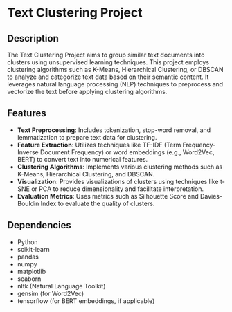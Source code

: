 # Text Clustering Project

## Description

The Text Clustering Project aims to group similar text documents into clusters using unsupervised learning techniques. This project employs clustering algorithms such as K-Means, Hierarchical Clustering, or DBSCAN to analyze and categorize text data based on their semantic content. It leverages natural language processing (NLP) techniques to preprocess and vectorize the text before applying clustering algorithms.

## Features

- **Text Preprocessing**: Includes tokenization, stop-word removal, and lemmatization to prepare text data for clustering.
- **Feature Extraction**: Utilizes techniques like TF-IDF (Term Frequency-Inverse Document Frequency) or word embeddings (e.g., Word2Vec, BERT) to convert text into numerical features.
- **Clustering Algorithms**: Implements various clustering methods such as K-Means, Hierarchical Clustering, and DBSCAN.
- **Visualization**: Provides visualizations of clusters using techniques like t-SNE or PCA to reduce dimensionality and facilitate interpretation.
- **Evaluation Metrics**: Uses metrics such as Silhouette Score and Davies-Bouldin Index to evaluate the quality of clusters.

## Dependencies

- Python
- scikit-learn
- pandas
- numpy
- matplotlib
- seaborn
- nltk (Natural Language Toolkit)
- gensim (for Word2Vec)
- tensorflow (for BERT embeddings, if applicable)

